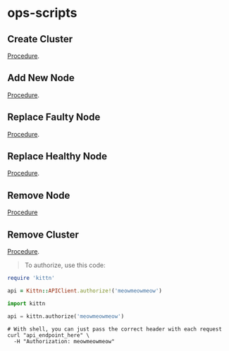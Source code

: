 # ops-scripts

## Create Cluster
[Procedure](https://redislabs.atlassian.net/wiki/spaces/DevOps/pages/471793685/Create+Cluster+-+AWS).

## Add New Node
[Procedure](https://redislabs.atlassian.net/wiki/spaces/DevOps/pages/438305219/Add+a+New+Node+-+AWS).

## Replace Faulty Node
[Procedure](https://redislabs.atlassian.net/wiki/spaces/DevOps/pages/438600189/Replace+Faulty+Node+-+AWS).

## Replace Healthy Node
[Procedure](https://redislabs.atlassian.net/wiki/spaces/DevOps/pages/470089741/Replace+Healthy+Node+-+AWS).

## Remove Node
[Procedure](https://redislabs.atlassian.net/wiki/spaces/DevOps/pages/438338070/Remove+a+Node+-+AWS)

## Remove Cluster
[Procedure](https://redislabs.atlassian.net/wiki/spaces/DevOps/pages/471793668/Remove+Cluster+-+AWS).

> To authorize, use this code:

```ruby
require 'kittn'

api = Kittn::APIClient.authorize!('meowmeowmeow')
```

```python
import kittn

api = kittn.authorize('meowmeowmeow')
```

```shell
# With shell, you can just pass the correct header with each request
curl "api_endpoint_here" \
  -H "Authorization: meowmeowmeow"
```